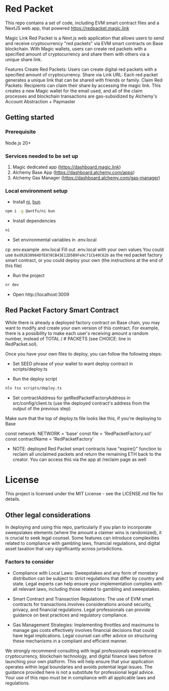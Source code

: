 # Red Packet

This repo contains a set of code, including EVM smart contract files and a NextJS web app, that powered https://redpacket.magic.link

Magic Link Red Packet is a Next.js web application that allows users to send and receive cryptocurrency "red packets" via EVM smart contracts on Base blockchain. With Magic wallets, users can create red packets with a specified amount of cryptocurrency and share them with others via a unique share link.

Features
Create Red Packets: Users can create digital red packets with a specified amount of cryptocurrency.
Share via Link URL: Each red packet generates a unique link that can be shared with friends or family.
Claim Red Packets: Recipients can claim their share by accessing the magic link. This creates a new Magic wallet for the email used, and all of the claim processes and blockchain transactions are gas-subsidized by Alchemy's Account Abstraction + Paymaster

## Getting started

### Prerequisite

Node.js 20+

### Services needed to be set up

1. Magic dedicated app (https://dashboard.magic.link)
2. Alchemy Base App (https://dashboard.alchemy.com/apps)
3. Alchemy Gas Manager (https://dashboard.alchemy.com/gas-manager)

### Local environment setup

- Install [ni](https://github.com/antfu/ni), [bun](https://bun.sh/)

```bash
npm i -g @antfu/ni bun
```

- Install dependencies

```bash
ni
```

- Set environmental variables in .env.local

cp .env.example .env.local
Fill out .env.local with your own values
You could use `0xd92830984DfE878CB43E12D5B9Fe9c71Cb40C62b` as the red packet factory smart contract, or you could deploy your own (the instructions at the end of this file)

- Run the project

```bash
nr dev
```

- Open http://localhost:3009

## Red Packet Factory Smart Contract

While there is already a deployed factory contract on Base chain, you may want to modify and create your own version of this contract. For example, there is a possibility to make each user's receiving amount a random number, instead of TOTAL / # PACKETS (see CHOICE: line in RedPacket.sol).

Once you have your own files to deploy, you can follow the following steps:

- Set SEED phrase of your wallet to want deploy contract in scripts/deploy.ts

- Run the deploy script

```bash
nlx tsx scripts/deploy.ts
```

- Set contractAddress for getRedPacketFactoryAddress in src/config/client.ts (use the deployed contract's address from the output of the previous step)

Make sure that the top of deploy.ts file looks like this, if you're deploying to Base

const network: NETWORK = 'base'
const file = 'RedPacketFactory.sol'
const contractName = 'RedPacketFactory'

- NOTE: deployed Red Packet smart contracts have "expire()" function to reclaim all unclaimed packets and return the remaining ETH back to the creator. You can access this via the app at /reclaim page as well

# License

This project is licensed under the MIT License - see the LICENSE.md file for details.

## Other legal considerations

In deploying and using this repo, particularly if you plan to incorporate sweepstakes elements (where the amount a claimer wins is randomized), it is crucial to seek legal counsel. Some features can introduce complexities related to compliance with gambling laws, financial regulations, and digital asset taxation that vary significantly across jurisdictions.

### Factors to consider

- Compliance with Local Laws: Sweepstakes and any form of monetary distribution can be subject to strict regulations that differ by country and state. Legal experts can help ensure your implementation complies with all relevant laws, including those related to gambling and sweepstakes.

- Smart Contract and Transaction Regulations: The use of EVM smart contracts for transactions involves considerations around security, privacy, and financial regulations. Legal professionals can provide guidance on best practices and regulatory compliance.

- Gas Management Strategies: Implementing throttles and maximums to manage gas costs effectively involves financial decisions that could have legal implications. Legal counsel can offer advice on structuring these mechanisms in a compliant and efficient manner.

We strongly recommend consulting with legal professionals experienced in cryptocurrency, blockchain technology, and digital finance laws before launching your own platform. This will help ensure that your application operates within legal boundaries and avoids potential legal issues. The guidance provided here is not a substitute for professional legal advice. Your use of this repo must be in compliance with all applicable laws and regulations.
